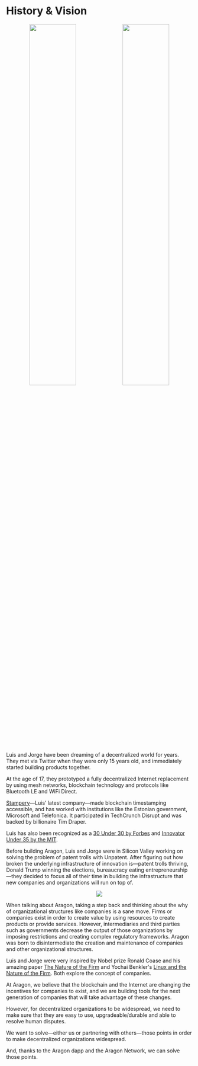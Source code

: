 # **History & Vision**
<center>
<img src="../../archive/images/development_plan/02.png" width="50%"><img src="../../archive/images/development_plan/03.png" width="50%">
</center>

Luis and Jorge have been dreaming of a decentralized world for years. They met via Twitter when they were only 15 years old, and immediately started building products together.

At the age of 17, they prototyped a fully decentralized Internet replacement by using mesh networks, blockchain technology and protocols like Bluetooth LE and WiFi Direct.

[Stampery](https://stampery.com)—Luis’ latest company—made blockchain timestamping accessible, and has worked with institutions like the Estonian government, Microsoft and Telefonica. It participated in TechCrunch Disrupt and was backed by billionaire Tim Draper.

Luis has also been recognized as a [30 Under 30 by Forbes](https://www.forbes.com/30-under-30-europe-2016/technology/#6662a3e4a4b3) and [Innovator Under 35 by the MIT](http://www.innovatorsunder35.com/innovator/luis-cuende).

Before building Aragon, Luis and Jorge were in Silicon Valley working on solving the problem of patent trolls with Unpatent. After figuring out how broken the underlying infrastructure of innovation is—patent trolls thriving, Donald Trump winning the elections, bureaucracy eating entrepreneurship—they decided to focus all of their time in building the infrastructure that new companies and organizations will run on top of. 

<center>
<img src="../../archive/images/development_plan/04.png">
</center>

When talking about Aragon, taking a step back and thinking about the why of organizational structures like companies is a sane move.
Firms or companies exist in order to create value by using resources to create products or provide services.
However, intermediaries and third parties such as governments decrease the output of those organizations by imposing restrictions and creating complex regulatory frameworks.
Aragon was born to disintermediate the creation and maintenance of companies and other organizational structures.

Luis and Jorge were very inspired by Nobel prize Ronald Coase and his amazing paper [The Nature of the Firm](https://en.wikipedia.org/wiki/The_Nature_of_the_Firm) and Yochai Benkler's [Linux and the Nature of the Firm](http://www.benkler.org/CoasesPenguin.html). Both explore the concept of companies.

At Aragon, we believe that the blockchain and the Internet are changing the incentives for companies to exist, and we are building tools for the next generation of companies that will take advantage of these changes.

However, for decentralized organizations to be widespread, we need to make sure that they are easy to use, upgradeable/durable and able to resolve human disputes.

We want to solve—either us or partnering with others—those points in order to make decentralized organizations widespread.

And, thanks to the Aragon dapp and the Aragon Network, we can solve those points.
